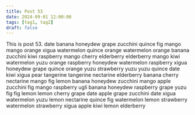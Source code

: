 ```yaml
---
title: Post 53
date: 2024-09-01 12:00:00
tags: [tag1, tag2]
draft: false
---
```

This is post 53.
date
banana
honeydew
grape
zucchini
quince
fig
mango
mango
orange
xigua
watermelon
quince
orange
watermelon
orange
banana
zucchini
kiwi
raspberry
mango
cherry
elderberry
elderberry
mango
kiwi
watermelon
yuzu
orange
raspberry
honeydew
watermelon
raspberry
xigua
honeydew
grape
quince
orange
yuzu
strawberry
yuzu
yuzu
quince
date
kiwi
xigua
pear
tangerine
tangerine
nectarine
elderberry
banana
cherry
nectarine
mango
fig
lemon
banana
honeydew
zucchini
mango
apple
zucchini
fig
mango
raspberry
ugli
banana
honeydew
raspberry
grape
yuzu
fig
fig
lemon
lemon
cherry
grape
date
apple
grape
zucchini
date
xigua
watermelon
yuzu
lemon
nectarine
quince
fig
watermelon
lemon
strawberry
watermelon
strawberry
xigua
apple
kiwi
lemon
elderberry
